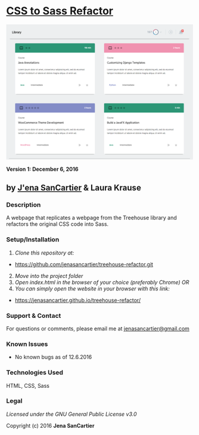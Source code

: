 # [CSS to Sass Refactor](https://jenasancartier.github.io/treehouse-refactor/)
![project screenshot](/img/screenshot.png)

__Version 1: December 6, 2016__
## by [J'ena SanCartier](https://github.com/jenasancartier) & Laura Krause

### Description
A webpage that replicates a webpage from the Treehouse library and refactors the original CSS code into Sass.

### Setup/Installation
1. _Clone this repository at:_
  * https://github.com/jenasancartier/treehouse-refactor.git
2. _Move into the project folder_
3. _Open index.html in the browser of your choice (preferably Chrome) OR_
4. _You can simply open the website in your browser with this link:_
  * https://jenasancartier.github.io/treehouse-refactor/

### Support & Contact
For questions or comments, please email me at [jenasancartier@gmail.com](mailto:jenasancartier@gmail.com)

### Known Issues
* No known bugs as of 12.6.2016

### Technologies Used
HTML, CSS, Sass

### Legal
*Licensed under the GNU General Public License v3.0*

Copyright (c) 2016 **Jena SanCartier**
